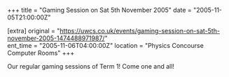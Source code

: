 +++
title = "Gaming Session on Sat 5th November 2005"
date = "2005-11-05T21:00:00Z"

[extra]
original = "https://uwcs.co.uk/events/gaming-session-on-sat-5th-november-2005-1474488971987/"    
ent_time = "2005-11-06T04:00:00Z"
location = "Physics Concourse Computer Rooms"
+++

Our regular gaming sessions of Term 1\! Come one and all\!

